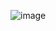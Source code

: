 
![image](https://user-images.githubusercontent.com/110933007/195262297-32c2644f-b462-44ee-8920-ea7b1ca2a74a.png)
